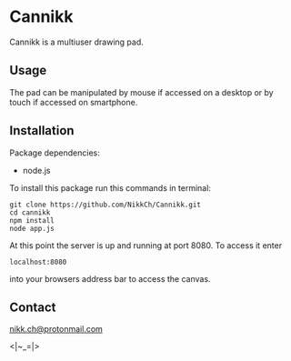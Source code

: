 Cannikk
==========
Cannikk is a multiuser drawing pad.

## Usage

The pad can be manipulated by mouse if accessed on a desktop or by touch if
accessed on smartphone.


## Installation
Package dependencies:
- node.js

To install this package run this commands in terminal:
<pre><code>git clone https://github.com/NikkCh/Cannikk.git
cd cannikk
npm install
node app.js</code></pre>

At this point the server is up and running at port 8080.
To access it enter <pre><code>localhost:8080</code></pre> into your browsers
address bar to access the canvas.

## Contact
nikk.ch@protonmail.com

<|~_=|>
